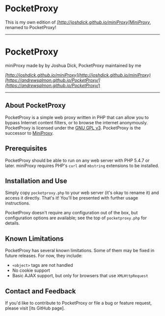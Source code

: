 # PocketProxy

This is my own edition of *[http://joshdick.github.io/miniProxy]MiniProxy*, renamed to PocketProxy!

---

# PocketProxy

miniProxy made by by Joshua Dick, PocketProxy maintained by me

*[http://joshdick.github.io/miniProxy](http://joshdick.github.io/miniProxy)*
*[https://andrewsalmon.github.io/PocketProxy/](https://andrewsalmon.github.io/PocketProxy/)*

---

## About PocketProxy

PocketProxy is a simple web proxy written in PHP that can allow you to bypass Internet content filters, or to browse the internet anonymously. 
PocketProxy is licensed under the [GNU GPL v3](https://www.gnu.org/licenses/gpl-3.0.html). 
PocketProxy is the successor to [MiniProxy](http://pageforward.sf.net).

## Prerequisites

PocketProxy should be able to run on any web server with PHP 5.4.7 or later. miniProxy requires PHP's `curl` and `mbstring` extensions to be installed.

## Installation and Use

Simply copy `pocketproxy.php` to your web server (it's okay to rename it) and access it directly. That's it! You'll be presented with further usage instructions.

PocketProxy doesn't require any configuration out of the box, but configuration options are available; see the top of `pocketproxy.php` for details.

## Known Limitations

PocketProxy has several known limitations. Some of them may be fixed in future releases. For now, they include:

* `<object>` tags are not handled
* No cookie support
* Basic AJAX support, but only for browsers that use `XMLHttpRequest`

## Contact and Feedback

If you'd like to contribute to PocketProxy or file a bug or feature request, please visit [its GitHub page].

